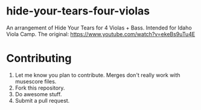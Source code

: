 # hide-your-tears-four-violas
An arrangement of Hide Your Tears for 4 Violas + Bass.  Intended for Idaho Viola Camp.
The original: https://www.youtube.com/watch?v=ekeBs9uTu4E

# Contributing
1. Let me know you plan to contribute.  Merges don't really work with musescore files.
2. Fork this repository.
3. Do awesome stuff.
4. Submit a pull request.
